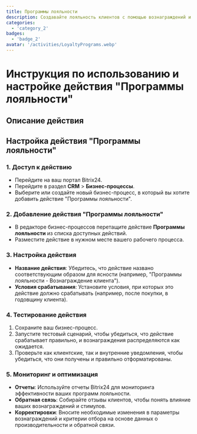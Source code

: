```yaml
---
title: Программы лояльности
description: Создавайте лояльность клиентов с помощью вознаграждений и стимулов.
categories: 
  - 'category_2'
badges: 
  - 'badge_2'
avatar: '/activities/LoyaltyPrograms.webp'
---
```

# Инструкция по использованию и настройке действия "Программы лояльности"

## Описание действия

## **Настройка действия "Программы лояльности"**

### 1. Доступ к действию
- Перейдите на ваш портал Bitrix24.
- Перейдите в раздел **CRM** > **Бизнес-процессы**.
- Выберите или создайте новый бизнес-процесс, в который вы хотите добавить действие "Программы лояльности".

### 2. Добавление действия "Программы лояльности"
- В редакторе бизнес-процессов перетащите действие **Программы лояльности** из списка доступных действий.
- Разместите действие в нужном месте вашего рабочего процесса.

### 3. Настройка действия
- **Название действия**: Убедитесь, что действие названо соответствующим образом для ясности (например, "Программы лояльности - Вознаграждение клиента").
- **Условия срабатывания**: Установите условия, при которых это действие должно срабатывать (например, после покупки, в годовщину клиента).

### 4. Тестирование действия
1. Сохраните ваш бизнес-процесс.
2. Запустите тестовый сценарий, чтобы убедиться, что действие срабатывает правильно, и вознаграждения распределяются как ожидается.
3. Проверьте как клиентские, так и внутренние уведомления, чтобы убедиться, что они получены и правильно отформатированы.

### 5. Мониторинг и оптимизация
- **Отчеты**: Используйте отчеты Bitrix24 для мониторинга эффективности ваших программ лояльности.
- **Обратная связь**: Собирайте отзывы клиентов, чтобы понять влияние ваших вознаграждений и стимулов.
- **Корректировки**: Вносите необходимые изменения в параметры вознаграждений и критерии отбора на основе данных о производительности и обратной связи.